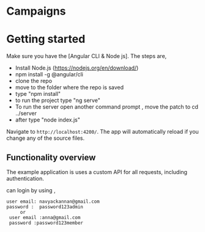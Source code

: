 # Campaigns
# Getting started

Make sure you have the [Angular CLI & Node js]. The steps are,
 * Install Node.js (https://nodejs.org/en/download/)
 * npm install -g @angular/cli
 * clone the repo
 * move to the folder where the repo is saved
 * type "npm install"
 * to run the project type "ng serve"
 * To run the server open another command prompt , move the patch to cd ../server
 * after type "node index.js"
 
 Navigate to `http://localhost:4200/`. The app will automatically reload if you change any of the source files.

## Functionality overview

The example application is  uses a custom API for all requests, including authentication. 

can login by using ,

    user email: navyackannan@gmail.com
    password :  password123admin  
         or 
     user email :anna@gmail.com
     password :password123member



